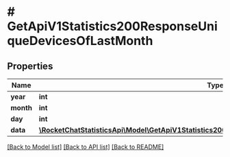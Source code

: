 # # GetApiV1Statistics200ResponseUniqueDevicesOfLastMonth

## Properties

Name | Type | Description | Notes
------------ | ------------- | ------------- | -------------
**year** | **int** |  | [optional]
**month** | **int** |  | [optional]
**day** | **int** |  | [optional]
**data** | [**\RocketChatStatisticsApi\Model\GetApiV1Statistics200ResponseUniqueDevicesOfLastMonthDataInner[]**](GetApiV1Statistics200ResponseUniqueDevicesOfLastMonthDataInner.md) |  | [optional]

[[Back to Model list]](../../README.md#models) [[Back to API list]](../../README.md#endpoints) [[Back to README]](../../README.md)
